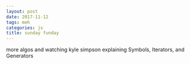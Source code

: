 ```yaml
---
layout: post
date: 2017-11-12
tags: meh
categories: js
title: sunday funday
---
```


more algos and watching kyle simpson explaining Symbols, Iterators, and Generators
